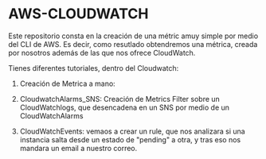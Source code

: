# AWS-CLOUDWATCH
Este repositorio consta en la creación de una métric amuy simple por medio del CLI de AWS. Es decir, como resutlado obtendremos una métrica, creada por nosotros además de las que nos ofrece CloudWatch.


Tienes diferentes tutoriales, dentro del Cloudwatch: 

1. Creación de Metrica a mano: 

2. CloudwatchAlarms_SNS: Creación de Metrics Filter sobre un CloudWatchlogs, que desencadena en un SNS por medio de un CloudWatchAlarms

3. CloudWatchEvents: vemaos a crear un rule, que nos analizara si una instancia salta desde un estado de "pending" a otra, y
 tras eso nos mandara un email a nuestro correo. 